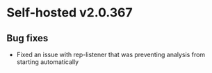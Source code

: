 # Self-hosted v2.0.367

## Bug fixes

-   Fixed an issue with rep-listener that was preventing analysis from starting automatically
